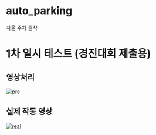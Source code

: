 # auto_parking
자율 주차 졸작

# 1차 일시 테스트 (경진대회 제출용)
## 영상처리
[![pre](https://youtu.be/ZyJJgiDulig/0.jpg)](https://youtu.be/ZyJJgiDulig?t=0s)
## 실제 작동 영상
[![real](https://youtu.be/8nAsuiKHqWo/0.jpg)](https://youtu.be/8nAsuiKHqWo?t=0s)
